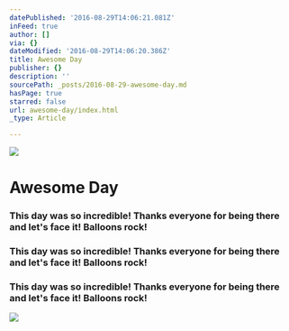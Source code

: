 ```yaml
---
datePublished: '2016-08-29T14:06:21.081Z'
inFeed: true
author: []
via: {}
dateModified: '2016-08-29T14:06:20.386Z'
title: Awesome Day
publisher: {}
description: ''
sourcePath: _posts/2016-08-29-awesome-day.md
hasPage: true
starred: false
url: awesome-day/index.html
_type: Article

---
```

![](https://the-grid-user-content.s3-us-west-2.amazonaws.com/607910ee-d303-4539-a4d2-e96b30c8d7e4.jpg)

# Awesome Day

### This day was so incredible! Thanks everyone for being there and let's face it! Balloons rock!

### This day was so incredible! Thanks everyone for being there and let's face it! Balloons rock!

### This day was so incredible! Thanks everyone for being there and let's face it! Balloons rock!
![](https://the-grid-user-content.s3-us-west-2.amazonaws.com/7ae73b90-96f7-4be4-a6d1-fb21c73d5615.jpg)